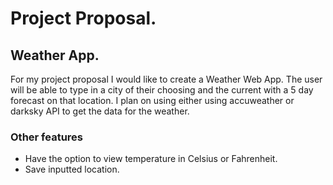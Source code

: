 # Project Proposal.

## Weather App.

For my project proposal I would like to create a Weather Web App. The user will be able to type in a city of their choosing and the current with a 5 day forecast on that location. I plan on using either using accuweather or darksky API to get the data for the weather.  

### Other features

- Have the option to view temperature in Celsius or Fahrenheit.
- Save inputted location.




